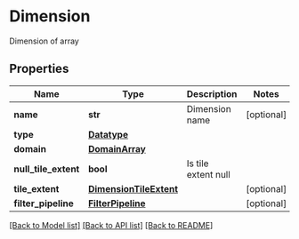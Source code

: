 # Dimension

Dimension of array

## Properties
Name | Type | Description | Notes
------------ | ------------- | ------------- | -------------
**name** | **str** | Dimension name | [optional] 
**type** | [**Datatype**](Datatype.md) |  | 
**domain** | [**DomainArray**](DomainArray.md) |  | 
**null_tile_extent** | **bool** | Is tile extent null | 
**tile_extent** | [**DimensionTileExtent**](DimensionTileExtent.md) |  | [optional] 
**filter_pipeline** | [**FilterPipeline**](FilterPipeline.md) |  | [optional] 

[[Back to Model list]](../README.md#documentation-for-models) [[Back to API list]](../README.md#documentation-for-api-endpoints) [[Back to README]](../README.md)


